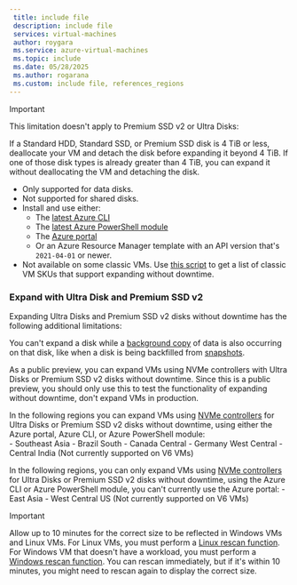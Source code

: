 ```yaml
---
 title: include file
 description: include file
 services: virtual-machines
 author: roygara
 ms.service: azure-virtual-machines
 ms.topic: include
 ms.date: 05/28/2025
 ms.author: rogarana
 ms.custom: include file, references_regions
---
```

> [!IMPORTANT]
> This limitation doesn't apply to Premium SSD v2 or Ultra Disks:
>
> If a Standard HDD, Standard SSD, or Premium SSD disk is 4 TiB or less, deallocate your VM and detach the disk before expanding it beyond 4 TiB. If one of those disk types is already greater than 4 TiB, you can expand it without deallocating the VM and detaching the disk.
    
- Only supported for data disks.
- Not supported for shared disks.
- Install and use either:
    - The [latest Azure CLI](/cli/azure/install-azure-cli)
    - The [latest Azure PowerShell module](/powershell/azure/install-azure-powershell)
    - The [Azure portal](https://portal.azure.com/)
    - Or an Azure Resource Manager template with an API version that's `2021-04-01` or newer.
- Not available on some classic VMs. Use [this script](#expanding-without-downtime-classic-vm-sku-support) to get a list of classic VM SKUs that support expanding without downtime.


### Expand with Ultra Disk and Premium SSD v2

Expanding Ultra Disks and Premium SSD v2 disks without downtime has the following additional limitations:

You can't expand a disk while a [background copy](../scripts/create-managed-disk-from-snapshot.md#performance-impact---background-copy-process) of data is also occurring on that disk, like when a disk is being backfilled from [snapshots](/azure/virtual-machines/disks-incremental-snapshots?tabs=azure-cli).

As a public preview, you can expand VMs using NVMe controllers with Ultra Disks or Premium SSD v2 disks without downtime. Since this is a public preview, you should only use this to test the functionality of expanding without downtime, don't expand VMs in production. 

In the following regions you can expand VMs using [NVMe controllers](../nvme-overview.md) for Ultra Disks or Premium SSD v2 disks without downtime, using either the Azure portal, Azure CLI, or Azure PowerShell module:    
    - Southeast Asia
    - Brazil South
    - Canada Central
    - Germany West Central
    - Central India (Not currently supported on V6 VMs)

In the following regions, you can only expand VMs using [NVMe controllers](../nvme-overview.md) for Ultra Disks or Premium SSD v2 disks without downtime, using the Azure CLI or Azure PowerShell module, you can't currently use the Azure portal:
    - East Asia
    - West Central US (Not currently supported on V6 VMs)

> [!IMPORTANT]
> Allow up to 10 minutes for the correct size to be reflected in Windows VMs and Linux VMs. For Linux VMs, you must perform a [Linux rescan function](/azure/virtual-machines/linux/expand-disks?tabs=ubuntu#detecting-a-changed-disk-size). For Windows VM that doesn't have a workload, you must perform a [Windows rescan function](/windows-hardware/drivers/devtest/devcon-rescan). You can rescan immediately, but if it's within 10 minutes, you might need to rescan again to display the correct size.

